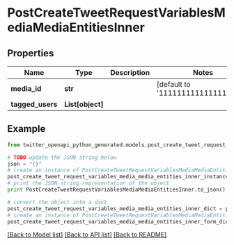 # PostCreateTweetRequestVariablesMediaMediaEntitiesInner


## Properties

Name | Type | Description | Notes
------------ | ------------- | ------------- | -------------
**media_id** | **str** |  | [default to '1111111111111111111']
**tagged_users** | **List[object]** |  | 

## Example

```python
from twitter_openapi_python_generated.models.post_create_tweet_request_variables_media_media_entities_inner import PostCreateTweetRequestVariablesMediaMediaEntitiesInner

# TODO update the JSON string below
json = "{}"
# create an instance of PostCreateTweetRequestVariablesMediaMediaEntitiesInner from a JSON string
post_create_tweet_request_variables_media_media_entities_inner_instance = PostCreateTweetRequestVariablesMediaMediaEntitiesInner.from_json(json)
# print the JSON string representation of the object
print PostCreateTweetRequestVariablesMediaMediaEntitiesInner.to_json()

# convert the object into a dict
post_create_tweet_request_variables_media_media_entities_inner_dict = post_create_tweet_request_variables_media_media_entities_inner_instance.to_dict()
# create an instance of PostCreateTweetRequestVariablesMediaMediaEntitiesInner from a dict
post_create_tweet_request_variables_media_media_entities_inner_form_dict = post_create_tweet_request_variables_media_media_entities_inner.from_dict(post_create_tweet_request_variables_media_media_entities_inner_dict)
```
[[Back to Model list]](../README.md#documentation-for-models) [[Back to API list]](../README.md#documentation-for-api-endpoints) [[Back to README]](../README.md)


